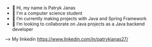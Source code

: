 - 👋 Hi, my name is Patryk Janas
- 👀 I'm a computer science student
- 🌱 I’m currently making projects with Java and Spring Framework
- 💞️ I’m looking to collaborate on Java projects as a Java backend developer

--> My linkedin https://www.linkedin.com/in/patrykjanas27/

<!---
PatrykJanas27/PatrykJanas27 is a ✨ special ✨ repository because its `README.md` (this file) appears on your GitHub profile.
You can click the Preview link to take a look at your changes.
--->
